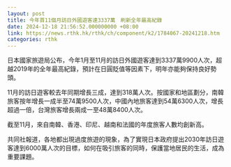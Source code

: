 ```yaml
---
layout: post
title: 今年首11個月訪日外國遊客達3337萬　刷新全年最高紀錄
date: 2024-12-18 21:56:52.000000000 +08:00
link: https://news.rthk.hk/rthk/ch/component/k2/1784067-20241218.htm
categories: rthk
---
```


日本國家旅遊局公布，今年1月至11月的訪日外國遊客達到3337萬9900人次，超越2019年的全年最高紀錄，預計在日圓貶值等因素下，明年亦能夠保持良好勢頭。

11月的訪日遊客較去年同期增長三成，達到318萬人次。按國家和地區劃分，南韓旅客按年增長一成半至74萬9500人次，中國內地旅客達到54萬6300人次，增長超過一倍，台灣旅客增長兩成一至48萬8400人次。

截至11月，來自南韓、香港、印尼、越南和法國的年度旅客人數均創新高。

共同社報道，各地都出現過度旅遊的現象，為了實現日本政府提出2030年訪日遊客達到6000萬人次的目標，如何在吸引旅客的同時，保護當地居民的生活，成為重要課題。
